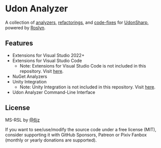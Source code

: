 # Udon Analyzer

A collection of [analyzers](./src/Analyzers/README.md), [refactorings](./src/Refactorings/README.md), and [code-fixes](./src/CodeFixes/README.md) for [UdonSharp](https://github.com/MerlinVR/UdonSharp), powered by [Roslyn](https://github.com/dotnet/roslyn).

## Features

- Extensions for Visual Studio 2022+
- Extensions for Visual Studio Code
  - Note: Extensions for Visual Studio Code is not included in this repository. Visit [here](https://github.com/natsuneko-laboratory/udon-analyzer-vscode).
- NuGet Analyzers
- Unity Integration
  - Note: Unity Integration is not included in this repository. Visit [here](https://github.com/natsuneko-laboratory/udon-analyzer-unity).
- Udon Analyzer Command-Line Interface

## License

MS-RSL by [@6jz](https://twitter.com/6jz)

If you want to see/use/modify the source code under a free license (MIT), consider supporting it with GitHub Sponsors, Patreon or Pixiv Fanbox (monthly or yearly donations are supported).